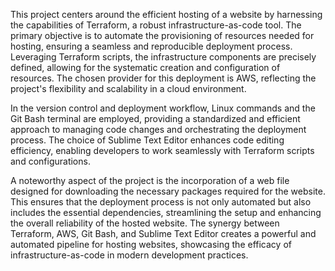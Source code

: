This project centers around the efficient hosting of a website by harnessing the capabilities of Terraform, a robust infrastructure-as-code tool. The primary objective is to automate the provisioning of resources needed for hosting, ensuring a seamless and reproducible deployment process. Leveraging Terraform scripts, the infrastructure components are precisely defined, allowing for the systematic creation and configuration of resources. The chosen provider for this deployment is AWS, reflecting the project's flexibility and scalability in a cloud environment.

In the version control and deployment workflow, Linux commands and the Git Bash terminal are employed, providing a standardized and efficient approach to managing code changes and orchestrating the deployment process. The choice of Sublime Text Editor enhances code editing efficiency, enabling developers to work seamlessly with Terraform scripts and configurations.

A noteworthy aspect of the project is the incorporation of a web file designed for downloading the necessary packages required for the website. This ensures that the deployment process is not only automated but also includes the essential dependencies, streamlining the setup and enhancing the overall reliability of the hosted website. The synergy between Terraform, AWS, Git Bash, and Sublime Text Editor creates a powerful and automated pipeline for hosting websites, showcasing the efficacy of infrastructure-as-code in modern development practices.

